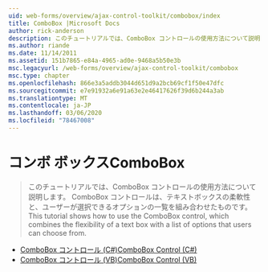 ```yaml
---
uid: web-forms/overview/ajax-control-toolkit/combobox/index
title: ComboBox |Microsoft Docs
author: rick-anderson
description: このチュートリアルでは、ComboBox コントロールの使用方法について説明します。 ComboBox コントロールは、テキストボックスの柔軟性と、ユーザーが選択できるオプションの一覧を組み合わせたものです。
ms.author: riande
ms.date: 11/14/2011
ms.assetid: 151b7865-e84a-4965-ad0e-9468a5b50e3b
msc.legacyurl: /web-forms/overview/ajax-control-toolkit/combobox
msc.type: chapter
ms.openlocfilehash: 866e3a5addb3044d651d9a2bcb69cf1f50e47dfc
ms.sourcegitcommit: e7e91932a6e91a63e2e46417626f39d6b244a3ab
ms.translationtype: MT
ms.contentlocale: ja-JP
ms.lasthandoff: 03/06/2020
ms.locfileid: "78467008"
---
```

# <a name="combobox"></a><span data-ttu-id="4060f-103">コンボ ボックス</span><span class="sxs-lookup"><span data-stu-id="4060f-103">ComboBox</span></span>

> <span data-ttu-id="4060f-104">このチュートリアルでは、ComboBox コントロールの使用方法について説明します。 ComboBox コントロールは、テキストボックスの柔軟性と、ユーザーが選択できるオプションの一覧を組み合わせたものです。</span><span class="sxs-lookup"><span data-stu-id="4060f-104">This tutorial shows how to use the ComboBox control, which combines the flexibility of a text box with a list of options that users can choose from.</span></span>

- [<span data-ttu-id="4060f-105">ComboBox コントロール (C#)</span><span class="sxs-lookup"><span data-stu-id="4060f-105">ComboBox Control (C#)</span></span>](how-do-i-use-the-combobox-control-cs.md)
- [<span data-ttu-id="4060f-106">ComboBox コントロール (VB)</span><span class="sxs-lookup"><span data-stu-id="4060f-106">ComboBox Control (VB)</span></span>](how-do-i-use-the-combobox-control-vb.md)
